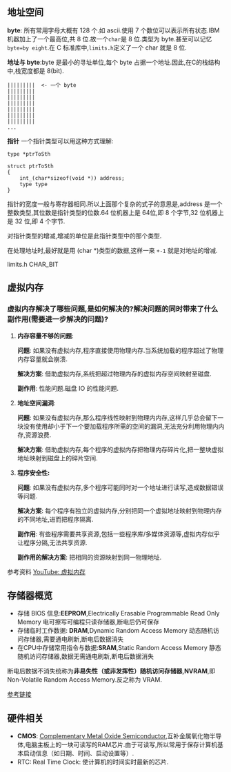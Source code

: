 ## 地址空间

**byte**: 所有常用字母大概有 128 个.如 ascii.使用 7 个数位可以表示所有状态.IBM机器加上了一个最高位,共 8 位.故一个`char`是 8 位.类型为 byte.甚至可以记忆`byte=by eight`.在 C 标准库中,`limits.h`定义了一个 char 就是 8 位.

**地址与 byte**:byte 是最小的寻址单位,每个 byte 占据一个地址.因此,在C的栈结构中,栈宽度都是 8(bit).

```
|||||||||  <- 一个 byte
|||||||||
|||||||||
|||||||||
|||||||||
|||||||||
|||||||||
...
```

**指针** 一个指针类型可以用这种方式理解:
```
type *ptrToSth

struct ptrToSth
{
    int_(char*sizeof(void *)) address;
    type type
}
```
指针的宽度一般与寄存器相同.所以上面那个复杂的式子的意思是,address 是一个整数类型,其位数是指针类型的位数.64 位机器上是 64位,即 8 个字节,32 位机器上是 32 位,即 4 个字节.

对指针类型的增减,增减的单位是此指针类型中的那个类型.

在处理地址时,最好就是用 (char *)类型的数据,这样一来 `+-1` 就是对地址的增减.


limits.h CHAR_BIT



## 虚拟内存

### 虚拟内存解决了哪些问题,是如何解决的?解决问题的同时带来了什么副作用(需要进一步解决的问题)?

1. **内存容量不够的问题**: 

   **问题**: 如果没有虚拟内存,程序直接使用物理内存.当系统加载的程序超过了物理内存容量就会崩溃.

   **解决方案**: 借助虚拟内存,系统把超过物理内存的虚拟内存空间映射至磁盘.

   **副作用**: 性能问题.磁盘 IO 的性能问题.

2. **地址空间漏洞**:

   **问题**: 如果没有虚拟内存,那么程序线性映射到物理内内存,这样几乎总会留下一块没有使用却小于下一个要加载程序所需的空间的漏洞,无法充分利用物理内内存,资源浪费.

   **解决方案**: 借助虚拟内存,每个程序的虚拟内存把物理内存碎片化,把一整块虚拟地址映射到磁盘上的碎片空间.

3. **程序安全性:**

    **问题**: 如果没有虚拟内存,多个程序可能同时对一个地址进行读写,造成数据错误等问题.

    **解决方案**: 每个程序有独立的虚拟内存,分别把同一个虚拟地址映射到物理内存的不同地址,进而把程序隔离.

    **副作用**: 有些程序需要共享资源,包括一些程序库/多媒体资源等,虚拟内存似乎让程序分隔,无法共享资源.

    **副作用的解决方案**: 把相同的资源映射到同一物理地址.

参考资料  [YouTube: 虚拟内存](https://www.youtube.com/watch?v=59rEMnKWoS4&list=PLiwt1iVUib9s2Uo5BeYmwkDFUh70fJPxX&index=4)

## 存储器概览

- 存储 BIOS 信息:**EEPROM**,Electrically Erasable Programmable Read Only Memory  电可擦写可编程只读存储器,断电后仍可保存
- 存储临时工作数据: **DRAM**,Dynamic Random Access Memory 动态随机访问存储器,需要通电刷新,断电后数据消失
- 在CPU中存储常用指令与数据:**SRAM**,Static Random Access Memory 静态随机访问存储器,数据无需通电刷新,断电后数据消失

断电后数据不消失统称为**非易失性（或非发挥性）随机访问存储器,NVRAM**,即Non-Volatile Random Access Memory.反之称为 VRAM.

[参考链接](https://blog.csdn.net/x86ipc/article/details/5950436)

## 硬件相关


- **CMOS**: [Complementary Metal Oxide Semiconductor](https://baike.baidu.com/item/CMOS/428167?fr=aladdin),互补金属氧化物半导体,电脑主板上的一块可读写的RAM芯片.由于可读写,所以常用于保存计算机基本启动信息（如日期、时间、启动设置等）.
- RTC: Real Time Clock: 使计算机的时间实时最新的芯片.
